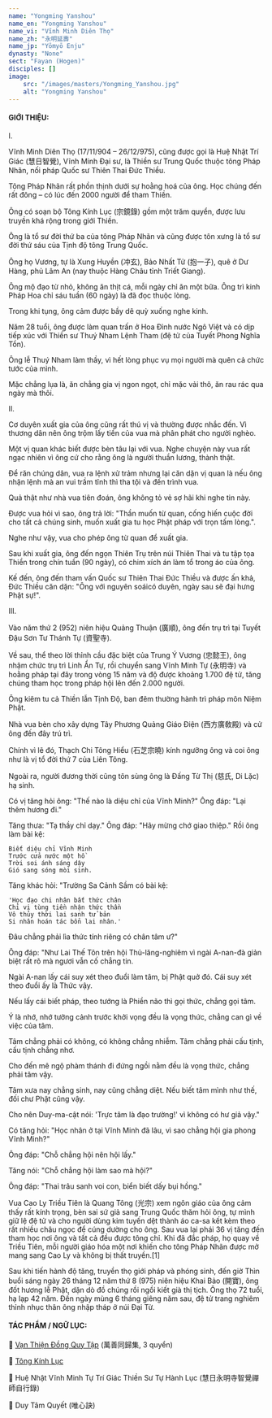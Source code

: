 ```yaml
---
name: "Yongming Yanshou"
name_en: "Yongming Yanshou"
name_vi: "Vĩnh Minh Diên Thọ"
name_zh: "永明延壽"
name_jp: "Yōmyō Enju"
dynasty: "None"
sect: "Fayan (Hogen)"
disciples: []
image: 
    src: "/images/masters/Yongming_Yanshou.jpg"
    alt: "Yongming Yanshou"
---
```


#### GIỚI THIỆU:

I. 

Vĩnh Minh Diên Thọ (17/11/904 – 26/12/975), cũng được gọi là Huệ Nhật Trí Giác (慧日智覺), Vĩnh Minh Đại sư, là Thiền sư Trung Quốc thuộc tông Pháp Nhãn, nối pháp Quốc sư Thiên Thai Đức Thiều.

Tông Pháp Nhãn rất phồn thịnh dưới sự hoằng hoá của ông. Học chúng đến rất đông – có lúc đến 2000 người để tham Thiền. 

Ông có soạn bộ Tông Kính Lục (宗鏡錄) gồm một trăm quyển, được lưu truyền khá rộng trong giới Thiền.

Ông là tổ sư đời thứ ba của tông Pháp Nhãn và cũng được tôn xưng là tổ sư đời thứ sáu của Tịnh độ tông Trung Quốc.

Ông họ Vương, tự là Xung Huyền (冲玄), Bảo Nhất Tử (抱一子), quê ở Dư Hàng, phủ Lâm An (nay thuộc Hàng Châu tỉnh Triết Giang). 

Ông mộ đạo từ nhỏ, không ăn thịt cá, mỗi ngày chỉ ăn một bữa. Ông trì kinh Pháp Hoa chỉ sáu tuần (60 ngày) là đã đọc thuộc lòng. 

Trong khi tụng, ông cảm được bầy dê quỳ xuống nghe kinh.

Năm 28 tuổi, ông được làm quan trấn ở Hoa Đình nước Ngô Việt và có dịp tiếp xúc với Thiền sư Thuý Nham Lệnh Tham (đệ tử của Tuyết Phong Nghĩa Tồn). 

Ông lễ Thuý Nham làm thầy, vì hết lòng phục vụ mọi người mà quên cả chức tước của mình. 

Mặc chẳng lụa là, ăn chẳng gia vị ngon ngọt, chỉ mặc vải thô, ăn rau rác qua ngày mà thôi.

II.

Cơ duyên xuất gia của ông cũng rất thú vị và thường được nhắc đến. Vì thương dân nên ông trộm lấy tiền của vua mà phân phát cho người nghèo. 

Một vị quan khác biết được bèn tâu lại với vua. Nghe chuyện này vua rất ngạc nhiên vì ông cứ cho rằng ông là người thuần lương, thành thật. 

Để răn chúng dân, vua ra lệnh xử trảm nhưng lại căn dặn vị quan là nếu ông nhận lệnh mà an vui trầm tĩnh thì tha tội và đến trình vua. 

Quả thật như nhà vua tiên đoán, ông không tỏ vẻ sợ hãi khi nghe tin này. 

Được vua hỏi vì sao, ông trả lời: "Thần muốn từ quan, cống hiến cuộc đời cho tất cả chúng sinh, muốn xuất gia tu học Phật pháp với trọn tấm lòng.". 

Nghe như vậy, vua cho phép ông từ quan để xuất gia.

Sau khi xuất gia, ông đến ngọn Thiên Trụ trên núi Thiên Thai và tu tập tọa Thiền trong chín tuần (90 ngày), có chim xích án làm tổ trong áo của ông. 

Kế đến, ông đến tham vấn Quốc sư Thiên Thai Đức Thiều và được ấn khả, Đức Thiều căn dặn: "Ông với nguyên soáicó duyên, ngày sau sẽ đại hưng Phật sự!".

III.

Vào năm thứ 2 (952) niên hiệu Quảng Thuận (廣順), ông đến trụ trì tại Tuyết Đậu Sơn Tư Thánh Tự (資聖寺). 

Về sau, thể theo lời thỉnh cầu đặc biệt của Trung Ý Vương (忠懿王), ông nhậm chức trụ trì Linh Ẩn Tự, rồi chuyển sang Vĩnh Minh Tự (永明寺) và hoằng pháp tại đây trong vòng 15 năm và độ được khoảng 1.700 đệ tử, tăng chúng tham học trong pháp hội lên đến 2.000 người.

Ông kiêm tu cả Thiền lẫn Tịnh Độ, ban đêm thường hành trì pháp môn Niệm Phật. 

Nhà vua bèn cho xây dựng Tây Phương Quảng Giáo Điện (西方廣敎殿) và cử ông đến đây trú trì. 

Chính vì lẽ đó, Thạch Chi Tông Hiểu (石芝宗曉) kính ngưỡng ông và coi ông như là vị tổ đời thứ 7 của Liên Tông. 

Ngoài ra, người đương thời cũng tôn sùng ông là Đấng Từ Thị (慈氏, Di Lặc) hạ sinh.

Có vị tăng hỏi ông: "Thế nào là diệu chỉ của Vĩnh Minh?" Ông đáp: "Lại thêm hương đi." 

Tăng thưa: "Tạ thầy chỉ dạy." Ông đáp: "Hãy mừng chớ giao thiệp." Rồi ông làm bài kệ:

```
Biết diệu chỉ Vĩnh Minh
Trước cửa nước một hồ
Trời soi ánh sáng dậy
Gió sang sóng mòi sinh.
```

Tăng khác hỏi: "Trường Sa Cảnh Sầm có bài kệ:

```
'Học đạo chi nhân bất thức chân
Chỉ vị tùng tiền nhận thức thần
Vô thủy thời lai sanh tử bản
Si nhân hoán tác bổn lai nhân.'
```

Đâu chẳng phải lìa thức tính riêng có chân tâm ư?" 

Ông đáp: "Như Lai Thế Tôn trên hội Thủ-lăng-nghiêm vì ngài A-nan-đà giản biệt rất rõ mà ngươi vẫn cố chẳng tin. 

Ngài A-nan lấy cái suy xét theo đuổi làm tâm, bị Phật quở đó. Cái suy xét theo đuổi ấy là Thức vậy. 

Nếu lấy cái biết pháp, theo tướng là Phiền não thì gọi thức, chẳng gọi tâm. 

Ý là nhớ, nhớ tưởng cảnh trước khởi vọng đều là vọng thức, chẳng can gì về việc của tâm. 

Tâm chẳng phải có không, có không chẳng nhiễm. Tâm chẳng phải cấu tịnh, cấu tịnh chẳng nhơ. 

Cho đến mê ngộ phàm thánh đi đứng ngồi nằm đều là vọng thức, chẳng phải tâm vậy. 

Tâm xưa nay chẳng sinh, nay cũng chẳng diệt. Nếu biết tâm mình như thế, đối chư Phật cũng vậy. 

Cho nên Duy-ma-cật nói: 'Trực tâm là đạo trường!' vì không có hư giả vậy."

Có tăng hỏi: "Học nhân ở tại Vĩnh Minh đã lâu, vì sao chẳng hội gia phong Vĩnh Minh?" 

Ông đáp: "Chỗ chẳng hội nên hội lấy." 

Tăng nói: "Chỗ chẳng hội làm sao mà hội?" 

Ông đáp: "Thai trâu sanh voi con, biển biết dấy bụi hồng."

Vua Cao Ly Triều Tiên là Quang Tông (光宗) xem ngôn giáo của ông cảm thấy rất kính trọng, bèn sai sứ giả sang Trung Quốc thăm hỏi ông, tự mình giữ lệ đệ tử và cho người dùng kim tuyến dệt thành áo ca-sa kết kèm theo rất nhiều châu ngọc để cúng dường cho ông. Sau vua lại phái 36 vị tăng đến tham học nơi ông và tất cả đều được tông chỉ. Khi đã đắc pháp, họ quay về Triều Tiên, mỗi người giáo hóa một nơi khiến cho tông Pháp Nhãn được mở mang sang Cao Ly và không bị thất truyền.[1]

Sau khi tiến hành độ tăng, truyền thọ giới pháp và phóng sinh, đến giờ Thìn buổi sáng ngày 26 tháng 12 năm thứ 8 (975) niên hiệu Khai Bảo (開寶), ông đốt hương lễ Phật, dặn dò đồ chúng rồi ngồi kiết già thị tịch. Ông thọ 72 tuổi, hạ lạp 42 năm. Đến ngày mùng 6 tháng giêng năm sau, đệ tử trang nghiêm thỉnh nhục thân ông nhập tháp ở núi Đại Từ.

#### TÁC PHẨM / NGỮ LỤC:

📖 [Vạn Thiện Đồng Quy Tập](https://hoavouu.com/images/file/_x5aNWAx0QgQAGtw/vanthiendongquy.pdf) (萬善同歸集, 3 quyển)

📖 [Tông Kính Lục](https://shorturl.at/qYq8m)

📖 Huệ Nhật Vĩnh Minh Tự Trí Giác Thiền Sư Tự Hành Lục (慧日永明寺智覺禪師自行錄)

📖 Duy Tâm Quyết (唯心訣)

